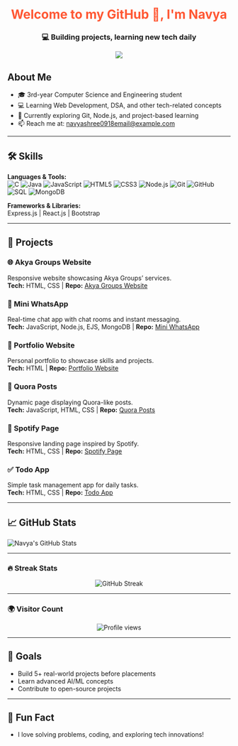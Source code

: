 <!-- Profile Header -->
<h1 align="center" style="color:#FF5733;">Welcome to my GitHub 👋, I'm Navya</h1>
<h3 align="center">💻 Building projects, learning new tech daily</h3>

<!-- Typing Animation -->
<p align="center">
  <img src="https://readme-typing-svg.herokuapp.com?size=24&color=00FF00&lines=Hello+World!+%F0%9F%8C%8E;I'm+Navya;Coding,+Learning+%26+Coffee+%E2%98%95;Where+Ideas+Come+Alive" />
</p>

## About Me
- 🎓 3rd-year Computer Science and Engineering student  
- 💻 Learning Web Development, DSA, and other tech-related concepts  
- 🌱 Currently exploring Git, Node.js, and project-based learning  
- 📫 Reach me at: navyashree0918email@example.com  

---

## 🛠️ Skills
**Languages & Tools:**  
<img src="https://img.shields.io/badge/-?logo=c&logoColor=white&style=for-the-badge" alt="C"/>
<img src="https://img.shields.io/badge/-?logo=java&logoColor=white&style=for-the-badge" alt="Java"/>
<img src="https://img.shields.io/badge/-?logo=javascript&logoColor=black&style=for-the-badge" alt="JavaScript"/>
<img src="https://img.shields.io/badge/-?logo=html5&logoColor=white&style=for-the-badge" alt="HTML5"/>
<img src="https://img.shields.io/badge/-?logo=css3&logoColor=white&style=for-the-badge" alt="CSS3"/>
<img src="https://img.shields.io/badge/-?logo=node.js&logoColor=white&style=for-the-badge" alt="Node.js"/>
<img src="https://img.shields.io/badge/-?logo=git&logoColor=white&style=for-the-badge" alt="Git"/>
<img src="https://img.shields.io/badge/-?logo=github&logoColor=white&style=for-the-badge" alt="GitHub"/>
<img src="https://img.shields.io/badge/-?logo=mysql&logoColor=white&style=for-the-badge" alt="SQL"/>
<img src="https://img.shields.io/badge/-?logo=mongodb&logoColor=white&style=for-the-badge" alt="MongoDB"/>

**Frameworks & Libraries:**  
Express.js | React.js | Bootstrap  

---

## 📂 Projects

### 🌐 Akya Groups Website
Responsive website showcasing Akya Groups’ services.  
**Tech:** HTML, CSS | **Repo:** [Akya Groups Website](https://github.com/Navyashree0921/AkyaGroupsWebsite)

### 💬 Mini WhatsApp
Real-time chat app with chat rooms and instant messaging.  
**Tech:** JavaScript, Node.js, EJS, MongoDB | **Repo:** [Mini WhatsApp](https://github.com/Navyashree0921/MiniWhatsApp)

### 🎨 Portfolio Website
Personal portfolio to showcase skills and projects.  
**Tech:** HTML | **Repo:** [Portfolio Website](https://github.com/Navyashree0921/Portfolio)

### 📝 Quora Posts
Dynamic page displaying Quora-like posts.  
**Tech:** JavaScript, HTML, CSS | **Repo:** [Quora Posts](https://github.com/Navyashree0921/QuoraPosts)

### 🎵 Spotify Page
Responsive landing page inspired by Spotify.  
**Tech:** HTML, CSS | **Repo:** [Spotify Page](https://github.com/Navyashree0921/SpotifyPage)

### ✅ Todo App
Simple task management app for daily tasks.  
**Tech:** HTML, CSS | **Repo:** [Todo App](https://github.com/Navyashree0921/TodoApp)

---

## 📈 GitHub Stats
![Navya's GitHub Stats](https://github-readme-stats.vercel.app/api?username=Navyashree0921&show_icons=true&theme=radical)  

---

### 🔥 Streak Stats

<p align="center">
  <img src="https://github-readme-streak-stats.herokuapp.com/?user=Navyashree0921&theme=tokyonight" alt="GitHub Streak" />
</p>

---

### 🌍 Visitor Count

<p align="center">
  <img src="https://komarev.com/ghpvc/?username=Navyashree0921&label=Profile%20Views&color=0e75b6&style=flat" alt="Profile views" />
</p>

---

## 🎯 Goals
- Build 5+ real-world projects before placements  
- Learn advanced AI/ML concepts  
- Contribute to open-source projects  

---

## 👀 Fun Fact
- I love solving problems, coding, and exploring tech innovations!  

